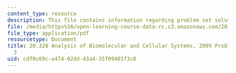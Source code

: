 ```yaml
---
content_type: resource
description: This file contains information regarding problem set solutions 3.
file: /media/https%3A/open-learning-course-data-rc.s3.amazonaws.com/20-320-analysis-of-biomolecular-and-cellular-systems-fall-2012/cdf0c69ca47402dd43a435f09401f3c8_MIT20_320F12_2009_PS3_Solu.pdf
file_type: application/pdf
resourcetype: Document
title: 20.320 Analysis of Biomolecular and Cellular Systems, 2009 Problem Set Solutions
  3
uid: cdf0c69c-a474-02dd-43a4-35f09401f3c8
---
```

